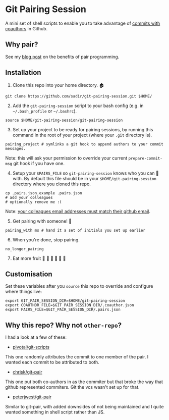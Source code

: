 # Git Pairing Session

A mini set of shell scripts to enable you to take advantage of [commits with coauthors](https://github.com/blog/2496-commit-together-with-co-authors) in Github.

## Why pair?

See my [blog post](https://tech.nested.com/) on the benefits of pair programming.

## Installation

1. Clone this repo into your home directory. :house:

```
git clone https://github.com/sadir/git-pairing-session.git $HOME/
```

2. Add the `git-pairing-session` script to your bash config (e.g. in `~/.bash_profile` or `~/.bashrc`).

```
source $HOME/git-pairing-session/git-pairing-session
```

3. Set up your project to be ready for pairing sessions, by running this command in the root of your project (where your `.git` directory is).

```
pairing_project # symlinks a git hook to append authors to your commit messages.
```

Note: this will ask your permission to override your current `prepare-commit-msg` git hook if you have one.

4. Setup your `$PAIRS_FILE` so `git-pairing-session` knows who you can :pear: with. By default this file should be in your `$HOME/git-pairing-session` directory where you cloned this repo.

```
cp .pairs.json.example .pairs.json
# add your colleagues
# optionally remove me :(
```

Note: [your colleagues email addresses must match their github email](https://help.github.com/articles/creating-a-commit-with-multiple-authors/).

5. Get pairing with someone! :muscle:

```
pairing_with ms # hand it a set of initials you set up earlier
```

6. When you're done, stop pairing.

```
no_longer_pairing
```

7. Eat more fruit :pear: :grapes: :tangerine: :green_apple: :banana: :cherries:

## Customisation

Set these variables after you `source` this repo to override and configure where things live:

```
export GIT_PAIR_SESSION_DIR=$HOME/git-pairing-session
export COAUTHOR_FILE=$GIT_PAIR_SESSION_DIR/.coauthor.json
export PAIRS_FILE=$GIT_PAIR_SESSION_DIR/.pairs.json
```

## Why this repo? Why not `other-repo`?

I had a look at a few of these:

* [pivotal/git-scripts](https://github.com/pivotal/git_scripts)

This one randomly attributes the commit to one member of the pair. I wanted each commit to be attributed to both.

* [chrisk/git-pair](https://github.com/chrisk/git-pair)

This one put both co-authors in as the commiter but that broke the way that github represented commiters. Git the vcs wasn't set up for that.

* [peterjwest/git-pair](https://github.com/peterjwest/git-pair)

Similar to git-pair, with added downsides of not being maintained and I quite wanted something in shell script rather than JS.
